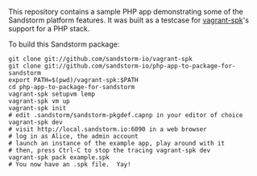 This repository contains a sample PHP app demonstrating some of the
Sandstorm platform features.  It was built as a testcase for
[vagrant-spk](https://github.com/sandstorm-io/vagrant-spk)'s support for a PHP stack.

To build this Sandstorm package:

    git clone git://github.com/sandstorm-io/vagrant-spk
    git clone git://github.com/sandstorm-io/php-app-to-package-for-sandstorm
    export PATH=$(pwd)/vagrant-spk:$PATH
    cd php-app-to-package-for-sandstorm
    vagrant-spk setupvm lemp
    vagrant-spk vm up
    vagrant-spk init
    # edit .sandstorm/sandstorm-pkgdef.capnp in your editor of choice
    vagrant-spk dev
    # visit http://local.sandstorm.io:6090 in a web browser
    # log in as Alice, the admin account
    # launch an instance of the example app, play around with it
    # then, press Ctrl-C to stop the tracing vagrant-spk dev
    vagrant-spk pack example.spk
    # You now have an .spk file.  Yay!
